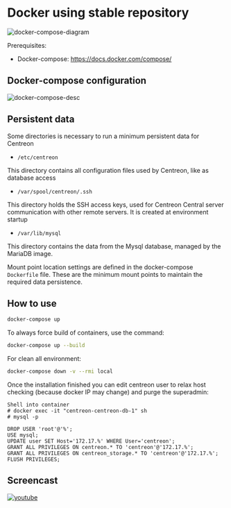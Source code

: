 Docker using stable repository
==============================

![docker-compose-diagram](doc/images/diagram-docker-compose.png)

Prerequisites:

- Docker-compose: <https://docs.docker.com/compose/>

Docker-compose configuration
----------------------------

![docker-compose-desc](doc/images/docker-compose-desc.png)

Persistent data
---------------

Some directories is necessary to run a minimum persistent data for Centreon

- `/etc/centreon`

This directory contains all configuration files used by Centreon, like as database access

- `/var/spool/centreon/.ssh`

This directory holds the SSH access keys, used for Centreon Central server communication with other remote servers. It is created at environment startup

- `/var/lib/mysql`

This directory contains the data from the Mysql database, managed by the MariaDB image.

Mount point location settings are defined in the docker-compose `Dockerfile` file. These are the minimum mount points to maintain the required data persistence.

How to use
----------

```bash
docker-compose up
```

To always force build of containers, use the command:

```bash
docker-compose up --build
```

For clean all environment:

```bash
docker-compose down -v --rmi local
```

Once the installation finished you can edit centreon user to relax host checking (because docker IP may change) and purge the superadmin:
```
Shell into container
# docker exec -it "centreon-centreon-db-1" sh
# mysql -p

DROP USER 'root'@'%';
USE mysql;
UPDATE user SET Host='172.17.%' WHERE User='centreon';
GRANT ALL PRIVILEGES ON centreon.* TO 'centreon'@'172.17.%';
GRANT ALL PRIVILEGES ON centreon_storage.* TO 'centreon'@'172.17.%';
FLUSH PRIVILEGES;
```

Screencast
----------

[![youtube](http://i.imgur.com/tDiuIm0.png)](https://youtu.be/5GtVYwrKAWA)
